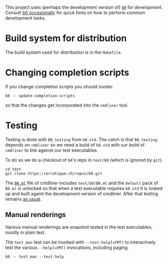 This project uses (perhaps the development version of) [`b0`] for
development. Consult [b0 occasionally] for quick hints on how to
perform common development tasks.

[`b0`]: https://erratique.ch/software/b0
[b0 occasionally]: https://erratique.ch/software/b0/doc/occasionally.html

# Build system for distribution

The build system used for distribution is in the `Makefile`.

# Changing completion scripts

If you change completion scripts you should invoke:

    b0 -- update-completion-scripts

so that the changes get incorporated into the `cmdliner` tool.

# Testing

Testing is done with `B0_testing` from `b0.std`. The catch is that
`B0_testing` depends on `cmdliner` so we need a build of `b0.std` with
our build of `cmdliner` to link against our test executables.

To do so we do a checkout of `b0`'s repo in `test/b0` (which is ignored
by `git`).

    cd test
    git clone https://erratique.ch/repos/b0.git

The [`B0.ml`](B0.ml) file of cmdliner includes `test/b0/B0.ml` and the
`default` pack of `B0.ml` is unlocked so that when a test executable
requires `b0.std` it is looked up and built againt the development
version of cmdliner. After that testing remains [as usual].

[as usual]: https://erratique.ch/software/b0/doc/occasionally.html#test

## Manual renderings

Various manual renderings are snapshot tested in the test executables,
mostly in plain text.

The `test_man` test can be invoked with `--test-help[=FMT]` to interactively
test the various `--help[=FMT]` invocations, including paging.

    b0 -- test_man --test-help
